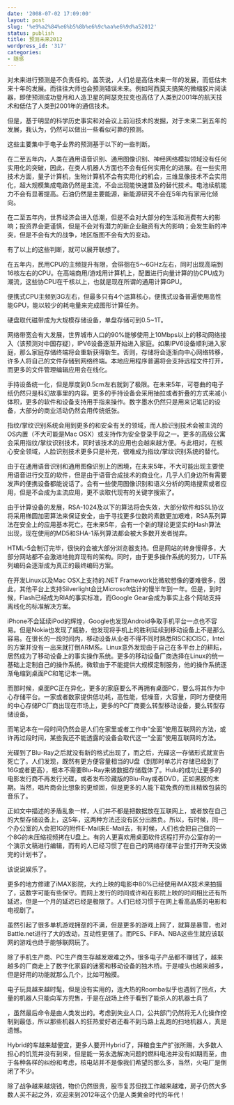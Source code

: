 ```yaml
---
date: '2008-07-02 17:09:00'
layout: post
slug: '%e9%a2%84%e6%b5%8b%e6%9c%aa%e6%9d%a52012'
status: publish
title: 预测未来2012
wordpress_id: '317'
categories:
- 随感
---
```


对未来进行预测是不负责任的。盖茨说，人们总是高估未来一年的发展，而低估未来十年的发展。而往往大师也会预测错误未来。例如阿西莫夫搞笑的微缩胶片阅读器，即使预测成功登月和人造卫星的阿瑟克拉克也高估了人类到2001年的航天技术和低估了人类到2001年的通信技术。  

但是，基于明显的科学历史事实和对会议上前沿技术的发掘，对于未来二到五年的发展，我认为，仍然可以做出一些看似可靠的预测。  

这些主要集中于电子业界的预测基于以下的一些判断。 

在二至五年内，人类在通用语音识别、通用图像识别、神经网络模拟领域没有任何实用化的突破，因此，在类人机器人方面也不会有任何实用化的进展。在一些实用技术方面，量子计算机，生物计算机不会有实用化的机会，三维显像技术不会实用化，超大规模集成电路仍然是主流，不会出现能快速普及的替代技术。电池续航能力不会有显著提高。石油仍然是主要能源，新能源研究不会在5年内有家用化倾向。 

在二至五年内，世界经济会进入低潮，但是不会对大部分的生活和消费有大的影响；投资界会更谨慎，但是不会对有潜力的新企业融资有大的影响；会发生新的冲突，但是不会有大的战争，地区版图不会有大的变动。 

有了以上的这些判断，就可以展开联想了。 

在五年内，民用CPU的主频提升有限，会徘徊在5～6GHz左右，同时出现高端到16核左右的CPU。在高端商用/游戏用计算机上，配置进行向量计算的协CPU成为潮流，这些协CPU在千核以上，也就是现在所谓的通用计算GPU。 

便携式CPU主频到3G左右，但最多只有4个运算核心，便携式设备普遍使用高性能GPU，能以较少的耗电量来完成图形计算任务。 

硬盘取代磁带成为大规模存储设备，单盘存储可到0.5~1T。 

网络带宽会有大发展，世界城市人口的90%能够使用上10Mbps以上的移动网络接入（该预测对中国存疑），IPV6设备逐渐开始进入家庭。如果IPV6设备顺利进入家庭，那么家庭存储终端将会重新获得新生。否则，存储将会逐渐向中心网络转移，许多人将自己的文件存储到网络终端。本地应用程序普遍将会支持远程文件打开，而更多的文件管理编辑应用会在线化。 

手持设备统一化，但是厚度到0.5cm左右就到了极限。在未来5年，可卷曲的电子纸仍然只是科幻故事里的内容。更多的手持设备会采用抽拉或者折叠的方式来减小体积，更多的软件和设备支持用手指来操作。数字墨水仍然只是用来记笔记的设备，大部分的商业活动仍然会用传统纸张。 

指纹/掌纹识别系统会用到更多的和安全有关的领域，而人脸识别技术会被主流的OS内置（不大可能是Mac OSX）或支持作为安全登录手段之一。更多的高级公寓会采用指纹/掌纹识别技术，同时该技术的应用也会越来越方便。与此相对，在核心安全领域，人脸识别技术更多只是补充，很难成为指纹/掌纹识别系统的替代。 

由于在通用语音识别和通用图像识别上的困境，在未来5年，不大可能出现主要使用语音进行交互的软件，但是由于语音合成技术的商业化，几乎人们身边所有需要发声的便携设备都能说话了。会有一些使用图像识别和语义分析的网络搜索或者应用，但是不会成为主流应用，更不谈取代现有的关键字搜索了。 

由于计算设备的发展，RSA-1024及以下的算法将会失效，大部分软件和SSL协议将采用椭圆加密算法来保证安全，由于寻找更多位数的素数更加艰难，RSA系列算法在安全上的应用基本死亡。在未来5年，会有一个新的理论更坚实的Hash算法出现，现在使用的MD5和SHA-1系列算法都会被大多数开发者抛弃。 

HTML-5会制订完毕，很快的会被大部分浏览器支持。但是网站的转身慢得多，大部分网站都不会激进地抛弃现有的架构。同时，由于更多操作系统的努力，UTF系列编码会逐渐成为真正的最终编码方案。 

在开发Linux以及Mac OSX上支持的.NET Framework比微软想像的要难很多，因此，其他平台上支持Silverlight会比Microsoft估计的慢半年到一年。但是，到时候，Flash已经成为RIA的事实标准，而Google Gear会成为事实上各个网站支持离线化的标准解决方案。 

iPhone不会延续iPod的辉煌，Google也发现Android争取手机平台一点也不容易。但是Nokia也发现了威胁，他发现将手机上的胜利延续到移动设备上不是那么容易。在很长的一段时间内，移动设备从业者不得不同时熟悉RISC和CISC，Intel的方案并没有一出来就打倒ARM系。Linux意外发现由于自己在多平台上的耕耘，居然成为了移动设备上的事实操作系统。更多的移动设备厂商选择在Linux的统一基础上定制自己的操作系统。微软由于不能提供大规模定制服务，他的操作系统逐渐龟缩到桌面PC和笔记本一隅。 

而那时候，桌面PC正在异化，更多的家庭要么不再拥有桌面PC，要么将其作为中心存储平台。一家或者数家提供低功耗，高性能，低噪音，大容量，同时方便使用的中心存储PC厂商出现在市场上，更多的PC厂商要么转型移动设备，要么转型存储设备。 

而笔记本在一段时间仍然会是人们在家里或者工作中“全面”使用互联网的方法，或许再过段时间，某些我还不能透露的设备会取代这一“全面”使用互联网的方法。 

光碟到了Blu-Ray之后就没有新的格式出现了，而之后，光碟这一存储形式就宣告死亡了。人们发现，既然有更方便容量相当的U盘（到那时单芯片存储已经到了16G或者更高），根本不需要Blu-Ray来做数据存储载体了。Hulu的成功让更多的电影发行商不再发行光碟，或者发布珍藏版的Blu-Ray或者DVD，正如黑胶的末期。当然，唱片商会比想象的更顽固，但是更多的人能下载免费的而且精致包装的音乐了。 

正如文中描述的矛盾乱象一样，人们并不都是把数据放在互联网上，或者放在自己的大型存储设备上，这5年，这两种方法还没有区分出胜负。所以，有时候，同一个办公室的人会把1G的附件E-Mail来E-Mail去，有时候，人们也会把自己做的一个8G的未压缩视频拷在U盘上。有的人更喜欢用桌面软件远程打开办公室存的一个演示文稿进行编辑，而有的人已经习惯了在自己的网络存储平台里打开昨天没做完的计划书了。 

该说说娱乐了。 

更多的地方修建了iMAX影院，大约上映的电影中80%已经使用iMAX技术来拍摄了，这数字可能有些保守。而网上发行的时间或许和在影院上映的时间相比还有所延迟，但是一个月的延迟已经是极限了。人们已经习惯于在网上看高品质的电影和电视剧了。 

虽然引起了很多单机游戏拥趸的不满，但是更多的游戏上网了，就算是暴雪，也对Battle.net进行了大的改动，互动性更强了。而PES、FIFA、NBA这些生就应该联网的游戏也终于能够联网玩了。 

除了手机生产商、PC生产商生存越发艰难之外，很多电子产品都不赚钱了，越来越多的厂商走上了数字化家庭的迷雾和移动设备的独木桥。于是噱头也越来越多，但是好用的功能就那么几个，比如可触摸。 

电子玩具越来越时髦，但是没有实用的，连大热的Roomba似乎也遇到了拐点，大量的机器人只能向军方兜售，于是在战场上终于看到了能杀人的机器士兵了

，虽然最后命令是由人类发出的。考虑到失业人口，公共部门仍然将无人化操作控制到最低，所以那些机器人的狂热爱好者还看不到马路上乱跑的扫地机器人，真是遗憾。 

Hybrid的车越来越便宜，更多人要开Hybrid了，拜粮食生产扩张所赐，大多数人担心的饥荒并没有到来，但是能一劳永逸解决问题的燃料电池并没有如期而至，由于各种各样的纠纷和考虑，核电站并不是像我们希望的那么多，当然，火电厂是倒闭了不少。 

除了战争越来越烧钱，物价仍然很贵，股市复苏但找工作越来越难，房子仍然大多数人买不起之外，欢迎来到2012年这个仍是人类黄金时代的年代！

